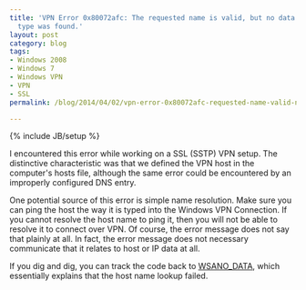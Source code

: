 ```yaml
---
title: 'VPN Error 0x80072afc: The requested name is valid, but no data of the requested
  type was found.'
layout: post
category: blog
tags:
- Windows 2008
- Windows 7
- Windows VPN
- VPN
- SSL
permalink: /blog/2014/04/02/vpn-error-0x80072afc-requested-name-valid-no-data-requested-type-was-found

---
```

{% include JB/setup %}
<div id="node-332" class="node node-blog node-promoted">
  <div class="content clearfix">
    <div class="field field-name-body field-type-text-with-summary field-label-hidden"><div class="field-items"><div class="field-item even"><p>I encountered this error while working on a SSL (SSTP) VPN setup. The distinctive characteristic was that we defined the VPN host in the computer's hosts file, although the same error could be encountered by an improperly configured DNS entry.</p>
<p><!--break--></p>
<p>One potential source of this error is simple name resolution. Make sure you can ping the host the way it is typed into the Windows VPN Connection. If you cannot resolve the host name to ping it, then you will not be able to resolve it to connect over VPN. Of course, the error message does not say that plainly at all. In fact, the error message does not necessary communicate that it relates to host or IP data at all.</p>
<p>If you dig and dig, you can track the code back to <a href="http://msdn.microsoft.com/en-us/library/windows/desktop/ms740668(v=vs.85).aspx#WSANO_DATA">WSANO_DATA</a>, which essentially explains that the host name lookup failed.</p>
</div></div></div>  </div>
</div>
